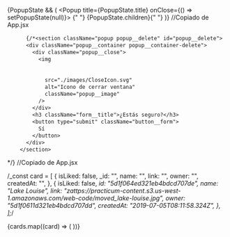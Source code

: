 {PopupState && (
<Popup title={PopupState.title} onClose={() => setPopupState(null)}>
{" "}
{PopupState.children}{" "}
</Popup>
)} //Copiado de App.jsx

          {/*<section className="popup popup__delete" id="popup__delete">
          <div className="popup__container popup__container-delete">
            <div className="popup__close">
              <img


                src="./images/CloseIcon.svg"
                alt="Icono de cerrar ventana"
                className="popup__image"
              />
            </div>
            <h3 className="form__title">¿Estás seguro?</h3>
            <button type="submit" className="button__form">
              Sí
            </button>
          </div>
        </section>

  <section className="card__box"></section> */}  //Copiado de App.jsx

/_const card = [
{
isLiked: false,
_id: "",
name: "",
link: "",
owner: "",
createdAt: "",
},
{
isLiked: false,
_id: "5d1f064ed321eb4bdcd707de",
name: "Lake Louise",
link: "zattps://practicum-content.s3.us-west-1.amazonaws.com/web-code/moved_lake-louise.jpg",
owner: "5d1f0611d321eb4bdcd707dd",
createdAt: "2019-07-05T08:11:58.324Z",
},
];_/

{cards.map((card) => (
<Card
            key={card._id}
            card={card}
            onCardClick={onCardClick}
            onCardLike={handleCardLike}
            onCardDelete={handleCardDelete}
          />
))}
